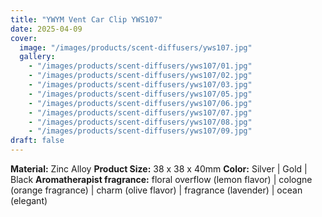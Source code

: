 ```yaml
---
title: "YWYM Vent Car Clip YWS107"
date: 2025-04-09
cover:
  image: "/images/products/scent-diffusers/yws107.jpg"
  gallery:
    - "/images/products/scent-diffusers/yws107/01.jpg"
    - "/images/products/scent-diffusers/yws107/02.jpg"
    - "/images/products/scent-diffusers/yws107/03.jpg"
    - "/images/products/scent-diffusers/yws107/05.jpg"
    - "/images/products/scent-diffusers/yws107/06.jpg"
    - "/images/products/scent-diffusers/yws107/07.jpg"
    - "/images/products/scent-diffusers/yws107/08.jpg"
    - "/images/products/scent-diffusers/yws107/09.jpg"
draft: false
---
```

**Material:** Zinc Alloy
**Product Size:** 38 x 38 x 40mm
**Color:** Silver | Gold | Black
**Aromatherapist fragrance:** floral overflow (lemon flavor) | cologne (orange fragrance) | charm (olive flavor) | fragrance (lavender) | ocean (elegant)
